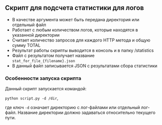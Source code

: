 ## Скрипт для подсчета статистики для логов

- В качестве аргумента может быть передана директория или отдельный файл
- Работает с любым количеством логов, которые находятся в указанной директории
- Считает количество запросов для каждого HTTP метода и общую сумму TOTAL
- Результат работы скрипты выводится в консоль и в папку /statistics 
- Файл с результатом получает название `stat_for_file_{filename}.json`
- В данный файл записывается JSON с результатами сбора статистики

### Особенности запуска скрипта

Данный скрипт запускается командой:

`python script.py -d /dir`, 

где ключ `-d` означает директорию с лог-файлами или отдельный лог-файл. 
Название директории должно задаваться относительно текущего пути.
